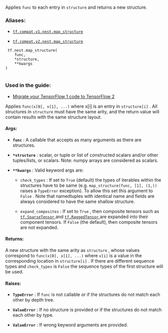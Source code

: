 Applies  `func`  to each entry in  `structure`  and returns a new structure.



### Aliases:

- [ `tf.compat.v1.nest.map_structure` ](/api_docs/python/tf/nest/map_structure)

- [ `tf.compat.v2.nest.map_structure` ](/api_docs/python/tf/nest/map_structure)



```
 tf.nest.map_structure(
    func,
    *structure,
    **kwargs
)
 
```



### Used in the guide:

- [Migrate your TensorFlow 1 code to TensorFlow 2](https://tensorflow.google.cn/guide/migrate)

Applies  `func(x[0], x[1], ...)`  where x[i] is an entry in
 `structure[i]` .  All structures in  `structure`  must have the same arity,
and the return value will contain results with the same structure layout.



#### Args:

- **`func`** : A callable that accepts as many arguments as there are structures.

- **`*structure`** : scalar, or tuple or list of constructed scalars and/or other
tuples/lists, or scalars.  Note: numpy arrays are considered as scalars.

- **`**kwargs`** : Valid keyword args are:




    -  `check_types` : If set to  `True`  (default) the types of
iterables within the structures have to be same (e.g.
 `map_structure(func, [1], (1,))`  raises a  `TypeError` 
exception). To allow this set this argument to  `False` .
Note that namedtuples with identical name and fields are always
considered to have the same shallow structure.

    -  `expand_composites` : If set to  `True` , then composite tensors such
as [ `tf.SparseTensor` ](https://tensorflow.google.cn/api_docs/python/tf/sparse/SparseTensor) and [ `tf.RaggedTensor` ](https://tensorflow.google.cn/api_docs/python/tf/RaggedTensor) are expanded into their
component tensors.  If  `False`  (the default), then composite tensors
are not expanded.



#### Returns:
A new structure with the same arity as  `structure` , whose values correspond
to  `func(x[0], x[1], ...)`  where  `x[i]`  is a value in the corresponding
location in  `structure[i]` . If there are different sequence types and
 `check_types`  is  `False`  the sequence types of the first structure will be
used.



#### Raises:

- **`TypeError`** : If  `func`  is not callable or if the structures do not match
each other by depth tree.

- **`ValueError`** : If no structure is provided or if the structures do not match
each other by type.

- **`ValueError`** : If wrong keyword arguments are provided.

